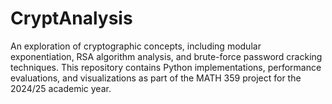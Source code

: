 # CryptAnalysis
An exploration of cryptographic concepts, including modular exponentiation, RSA algorithm analysis, and brute-force password cracking techniques. This repository contains Python implementations, performance evaluations, and visualizations as part of the MATH 359 project for the 2024/25 academic year.
